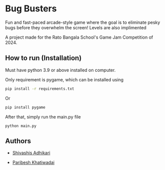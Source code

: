 
# Bug Busters

Fun and fast-paced arcade-style game where the goal is to eliminate pesky bugs before they overwhelm the screen! Levels are also implimented 

A project made for the Rato Bangala School's Game Jam Competition of 2024. 


## How to run (Installation)

Must have python 3.9 or above installed on computer. 

Only requirement is pygame, which can be installed using
```bash
pip install -r requirements.txt
```
Or 
```bash
pip install pygame
```

After that, simply run the main.py file
```
python main.py
``` 

## Authors

- [Shivashis Adhikari](https://www.github.com/shivashis-adhikari)

- [Paribesh Khatiwadai](https://github.com/Paribesh-Khatiwada)

